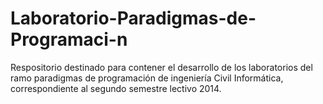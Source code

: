 Laboratorio-Paradigmas-de-Programaci-n
======================================

Respositorio destinado para contener el desarrollo de los laboratorios del ramo paradigmas de programación de ingeniería Civil Informática, correspondiente al segundo semestre lectivo 2014.
